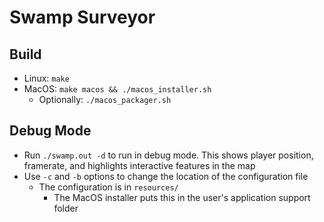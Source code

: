 # Swamp Surveyor

## Build
- Linux: `make`
- MacOS: `make macos && ./macos_installer.sh`
  - Optionally: `./macos_packager.sh`

## Debug Mode
- Run `./swamp.out -d` to run in debug mode. This shows player position, framerate, and highlights interactive features in the map
- Use `-c` and `-b` options to change the location of the configuration file
  - The configuration is in `resources/`
    - The MacOS installer puts this in the user's application support folder
